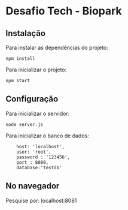 # Desafio Tech - Biopark

## Instalação
Para instalar as dependências do projeto:

`npm install`

Para inicializar o projeto:

`npm start` 

## Configuração
Para inicializar o servidor:

`node server.js`

Para inicializar o banco de dados:

        host: 'localhost',
        user: 'root',
        password : '123456',
        port : 8080,
        database:'testdb'	

## No navegador
Pesquise por: localhost:8081
<!-- Pesquise por: localhost:8080/api/alunos -->